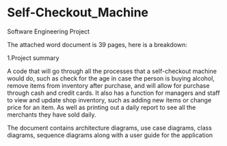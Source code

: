 # Self-Checkout_Machine
Software Engineering Project

The attached word document is 39 pages, here is a breakdown:


1.Project summary

A code that will go through all the processes that a self-checkout machine would do, such as check for the age in case the person is buying alcohol, remove items from inventory after purchase, and will allow for purchase through cash and credit cards.
It also has a function for managers and staff to view and update shop inventory, such as adding new items or change price for an item. 
As well as printing out a daily report to see all the merchants they have sold daily. 

The document contains architecture diagrams, use case diagrams, class diagrams, sequence diagrams along with a user guide for the application
